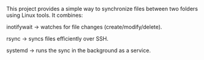 This project provides a simple way to synchronize files between two folders using Linux tools. It combines:

inotifywait
 → watches for file changes (create/modify/delete).

rsync
 → syncs files efficiently over SSH.

systemd
 → runs the sync in the background as a service.
